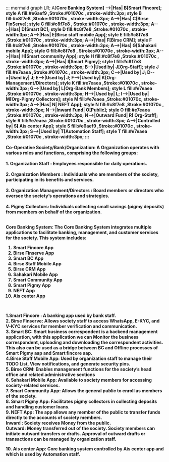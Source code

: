 ::: mermaid
 graph LR;
 A[<b>Core Banking System] -->|Has| B[<b>Smart Fincore];
style A fill:#e6aef9  ,Stroke:#01070c , stroke-width:3px;
style B fill:#c8f7e8   ,Stroke:#01070c , stroke-width:3px;
A-->|Has| C[<b>Birse FinServe];
style C fill:#c8f7e8 , Stroke:#01070c , stroke-width:3px;
A-->|Has| D[<b>Smart BC];
style D fill:#c8f7e8  ,Stroke:#01070c , stroke-width:3px;
A-->|Has| E[<b>Birse staff mobile App];
style E fill:#c8f7e8  ,Stroke:#01070c , stroke-width:3px;
A-->|Has| F[<b>Birse CRM];
style F fill:#c8f7e8  ,Stroke:#01070c , stroke-width:3px;
A-->|Has| G[<b>Sahakari mobile App];
style G fill:#c8f7e8 , Stroke:#01070c , stroke-width:3px;
A-->|Has| H[<b>Smart community App];
style H fill:#c8f7e8  ,Stroke:#01070c , stroke-width:3px;
A-->|Has| I[<b>Smart Pigmy];
style I fill:#c8f7e8  ,Stroke:#01070c , stroke-width:3px;
B-->|Used by| J[<b>Org-Staff];
style J fill:#e7eaea  ,Stroke:#01070c , stroke-width:3px;
C-->|Used by| J;
D-->|Used by| J;
E-->|Used by| J;
F-->|Used by| K[<b>Org-Management/Directors];
style K fill:#e7eaea  ,Stroke:#01070c , stroke-width:3px;
G-->|Used by| L[<b>Org-Bank Members];
style L fill:#e7eaea  ,Stroke:#01070c , stroke-width:3px;
H-->|Used by| L;
I-->|Used by| M[<b>Org-Pigmy Collectors];
style M fill:#e7eaea  ,Stroke:#01070c, stroke-width:3px;
A-->|Has| N[<b> NEFT App];
style N fill:#c8f7e8   ,Stroke:#01070c , stroke-width:3px;
N-->|Inward Fund| O[<b>Public];
style O fill:#e7eaea   ,Stroke:#01070c , stroke-width:3px;
N-->|Outward Fund| R[<b> Org-Staff];
style R fill:#e7eaea  ,Stroke:#01070c , stroke-width:3px;
A-->|Controlled by| S[<b> Ais center App];
style S fill:#e6aef9  ,Stroke:#01070c , stroke-width:3px;
S-->|Used by| T[<b>Automation Staff];
style T fill:#e7eaea  ,Stroke:#01070c , stroke-width:3px;
:::
<br>
<br>
<b>Co-Operative Society/Bank/Organization</b>: A Organization operates  with various roles and functions, comprising the following groups:<br>
<br>
<b>1. Organization Staff</b> : Employees responsible for daily operations.<br>
<br>
<b>2. Organization Members</b> : Individuals who are members of the society, participating in its benefits and services.<br>
<br>
<b>3. Organization Management/Directors</b> : Board members or directors who oversee the society’s operations and strategies.<br>
<br>
<b>4. Pigmy Collectors</b>: Individuals collecting small savings (pigmy deposits) from members on behalf of the organization.
<br>
<br>

<b>Core Banking System:</b>
The Core Banking System integrates multiple applications to facilitate banking, management, and customer services for the society. This system includes:
1. Smart Fincore App
2. Birse Finserve App
3. Smart BC App
4. Birse Staff Mobile App
5. Birse CRM App
6. Sahakari Mobile App
7. Smart Community App
8. Smart Pigmy App
9. NEFT App<br>
10. Ais center App<br>
<br>

<b>1.Smart Fincore : </B>
A banking app used by bank staff.<br>
<b>2. Birse Finserve:</b>
 Allows society staff to access WhatsApp, E-KYC, and V-KYC services for member verification and communication.<br>
<b>3. Smart BC:</b>
Smart business correspondent is a backend management application, with this application we can Monitor the business correspondent, uploading and downloading the correspondent activities. This also can be used as a bridge between BC and Offline processes of Smart Pigmy aap and Smart fincore aap.<br>
<b>4.Birse Staff Mobile App:</b>
Used by organization staff to manage their TODO List, View notifications, and generate security pins.<br>
<b>5. Birse CRM:</b>
Enables management functions for the society’s head office and related administrative sections<br>
<b>6. Sahakari Mobile App:</b>
 Available to society members for accessing society-related services.<br>
<b>7. Smart Community App:</b>
Allows the general public to enroll as members of the society.<br>
<b>8. Smart Pigmy App:</b>
Facilitates pigmy collectors in collecting deposits and handling customer loans.<br>
<b>9. NEFT App: </b>
The app allows any member of the public to transfer funds directly to the accounts of society members.<br>
<b>Inward :</b> Society receives Money from the public.<br>
<b>Outward:</b> Money transferred out of the society. Society members can initiate outward transfers or drafts. Approval of outward drafts or transactions can be managed by organization staff. 

<b>10. Ais center App:</b>
Core banking system controlled by Ais center app and which is used by Automation staff.
